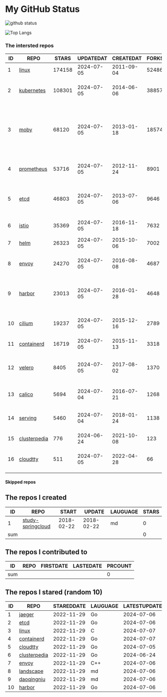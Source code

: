# My GitHub Status

<img src="https://github-readme-stats-1.yihong0618.vercel.app/api?username=daoqingniu&show_icons=true&&&hide_title=true&count_private=true" alt="github status" />

![Top Langs](https://github-readme-stats-1.yihong0618.vercel.app/api/top-langs/?username=daoqingniu&layout=compact)

<!--START_SECTION:github_repos-->
### The intersted repos
| ID |                              REPO                               | STARS  | UPDATEDAT  | CREATEDAT  | FORKSCOUNT |                                                DESCRIPTIONS                                                |
|----|-----------------------------------------------------------------|--------|------------|------------|------------|------------------------------------------------------------------------------------------------------------|
|  1 | [linux](https://github.com/torvalds/linux)                      | 174158 | 2024-07-05 | 2011-09-04 |      52486 | Linux kernel source tree                                                                                   |
|  2 | [kubernetes](https://github.com/kubernetes/kubernetes)          | 108301 | 2024-07-05 | 2014-06-06 |      38857 | Production-Grade Container Scheduling and Management                                                       |
|  3 | [moby](https://github.com/moby/moby)                            |  68120 | 2024-07-05 | 2013-01-18 |      18574 | The Moby Project - a collaborative project for the container ecosystem to assemble container-based systems |
|  4 | [prometheus](https://github.com/prometheus/prometheus)          |  53716 | 2024-07-05 | 2012-11-24 |       8901 | The Prometheus monitoring system and time series database.                                                 |
|  5 | [etcd](https://github.com/etcd-io/etcd)                         |  46803 | 2024-07-05 | 2013-07-06 |       9646 | Distributed reliable key-value store for the most critical data of a distributed system                    |
|  6 | [istio](https://github.com/istio/istio)                         |  35369 | 2024-07-05 | 2016-11-18 |       7632 | Connect, secure, control, and observe services.                                                            |
|  7 | [helm](https://github.com/helm/helm)                            |  26323 | 2024-07-05 | 2015-10-06 |       7002 | The Kubernetes Package Manager                                                                             |
|  8 | [envoy](https://github.com/envoyproxy/envoy)                    |  24270 | 2024-07-05 | 2016-08-08 |       4687 | Cloud-native high-performance edge/middle/service proxy                                                    |
|  9 | [harbor](https://github.com/goharbor/harbor)                    |  23013 | 2024-07-05 | 2016-01-28 |       4648 | An open source trusted cloud native registry project that stores, signs, and scans content.                |
| 10 | [cilium](https://github.com/cilium/cilium)                      |  19237 | 2024-07-05 | 2015-12-16 |       2789 | eBPF-based Networking, Security, and Observability                                                         |
| 11 | [containerd](https://github.com/containerd/containerd)          |  16719 | 2024-07-05 | 2015-11-13 |       3318 | An open and reliable container runtime                                                                     |
| 12 | [velero](https://github.com/vmware-tanzu/velero)                |   8405 | 2024-07-05 | 2017-08-02 |       1370 | Backup and migrate Kubernetes applications and their persistent volumes                                    |
| 13 | [calico](https://github.com/projectcalico/calico)               |   5694 | 2024-07-04 | 2016-07-21 |       1268 | Cloud native networking and network security                                                               |
| 14 | [serving](https://github.com/knative/serving)                   |   5460 | 2024-07-04 | 2018-01-24 |       1138 | Kubernetes-based, scale-to-zero, request-driven compute                                                    |
| 15 | [clusterpedia](https://github.com/clusterpedia-io/clusterpedia) |    776 | 2024-06-24 | 2021-10-08 |        123 | The Encyclopedia of Kubernetes clusters                                                                    |
| 16 | [cloudtty](https://github.com/cloudtty/cloudtty)                |    511 | 2024-07-05 | 2022-04-28 |         66 | A Friendly Kubernetes CloudShell (Web Terminal) !                                                          |



#### Skipped repos
<!--END_SECTION:github_repos-->

<!--START_SECTION:my_github-->
## The repos I created
| ID  |                                 REPO                                 |   START    |   UPDATE   | LAUGUAGE | STARS |
|-----|----------------------------------------------------------------------|------------|------------|----------|-------|
|   1 | [study-springcloud](https://github.com/daoqingniu/study-springcloud) | 2018-02-22 | 2018-02-22 | md       |     0 |
| sum |                                                                      |            |            |          |     0 |

## The repos I contributed to
| ID  | REPO | FIRSTDATE | LASTEDATE | PRCOUNT |
|-----|------|-----------|-----------|---------|
| sum |      |           |           |       0 |

## The repos I stared (random 10)
| ID |                              REPO                               | STAREDDATE | LAUGUAGE | LATESTUPDATE |
|----|-----------------------------------------------------------------|------------|----------|--------------|
|  1 | [jaeger](https://github.com/jaegertracing/jaeger)               | 2022-11-29 | Go       | 2024-07-06   |
|  2 | [etcd](https://github.com/etcd-io/etcd)                         | 2022-11-29 | Go       | 2024-07-06   |
|  3 | [linux](https://github.com/torvalds/linux)                      | 2022-11-29 | C        | 2024-07-07   |
|  4 | [containerd](https://github.com/containerd/containerd)          | 2022-11-29 | Go       | 2024-07-07   |
|  5 | [cloudtty](https://github.com/cloudtty/cloudtty)                | 2022-11-29 | Go       | 2024-07-05   |
|  6 | [clusterpedia](https://github.com/clusterpedia-io/clusterpedia) | 2022-11-29 | Go       | 2024-06-24   |
|  7 | [envoy](https://github.com/envoyproxy/envoy)                    | 2022-11-29 | C++      | 2024-07-06   |
|  8 | [landscape](https://github.com/cncf/landscape)                  | 2022-11-29 | md       | 2024-07-06   |
|  9 | [daoqingniu](https://github.com/daoqingniu/daoqingniu)          | 2022-11-29 | md       | 2024-07-06   |
| 10 | [harbor](https://github.com/goharbor/harbor)                    | 2022-11-29 | Go       | 2024-07-06   |

<!--END_SECTION:my_github-->
